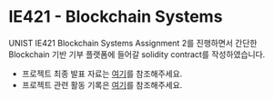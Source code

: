 # IE421 - Blockchain Systems

UNIST IE421 Blockchain Systems Assignment 2를 진행하면서
간단한 Blockchain 기반 기부 플랫폼에 들어갈 solidity contract를 작성하였습니다.

- 프로젝트 최종 발표 자료는 [여기](https://docs.google.com/presentation/d/1wWiRDuZS5s4tOZJNe0bhm2290CADlkdK/edit#slide=id.p1)를 참조해주세요.
- 프로젝트 관련 활동 기록은 [여기](https://tidal-star-7e8.notion.site/e39d07c0ad0247148b917d678c31a75f)를 참조해주세요.
